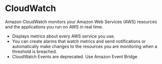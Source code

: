 CloudWatch
===============
Amazon CloudWatch monitors your Amazon Web Services (AWS) resources and the applications you run on AWS in real time.

- Displays metrics about every AWS service you use.
- You can create alarms that watch metrics and send notifications or automatically make changes to the resources you are monitoring when a threshold is breached.
- CloudWatch Events are deprecated. Use Amazon Event Bridge 
